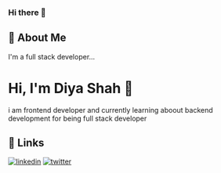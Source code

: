 ### Hi there 👋
## 🚀 About Me
I'm a full stack developer...


# Hi, I'm Diya Shah  👋
 i am frontend developer and currently learning aboout backend development for being full stack developer
 


## 🔗 Links
[![linkedin](https://img.shields.io/badge/linkedin-0A66C2?style=for-the-badge&logo=linkedin&logoColor=white)](https://www.linkedin.com/in/shah-diya-6936b0236)
[![twitter](https://img.shields.io/badge/twitter-1DA1F2?style=for-the-badge&logo=twitter&logoColor=white)](https://twitter.com/diyashaah)
<!--
**Diya116/Diya116** is a ✨ _special_ ✨ repository because its `README.md` (this file) appears on your GitHub profile.

Here are some ideas to get you started:

- 🔭 I’m currently working on ...
- 🌱 I’m currently learning ...
- 👯 I’m looking to collaborate on ...
- 🤔 I’m looking for help with ...
- 💬 Ask me about ...
- 📫 How to reach me: ...
- 😄 Pronouns: ...
- ⚡ Fun fact: ...
-->
